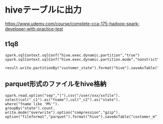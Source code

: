 # hiveテーブルに出力

https://www.udemy.com/course/complete-cca-175-hadoop-spark-developer-with-practice-test

## t1q8


```
spark.sqlContext.sqlConf("hive.exec.dynamic.partition","true")
spark.sqlContext.sqlConf("hive.exec.dynamic.partition.mode","nonstrict")

result.write.partitionBy("customer_state").format("hive").saveAsTable("customer_order")
```

## parquet形式のファイルをhive格納
```
spark.read.option("sep","|"),csv("/user/xxx/xxfile").
select(col("_c1").as("fname"),col("_c2").as("state").
where("fname like 'M%'").
groupBy("state").count.
write.mode("overwrite").option("compression","gzip").
option("fileformat","parquet").format("hive").saveAsTable("costomer_m")
```

